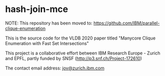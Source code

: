 # hash-join-mce

NOTE: This repository has been moved to: https://github.com/IBM/parallel-clique-enumeration

This is the source code for the VLDB 2020 paper titled "Manycore Clique Enumeration with Fast Set Intersections"

This project is a collaborative effort between IBM Research Europe - Zurich and EPFL, partly funded by SNSF (http://p3.snf.ch/Project-172610)

The contact email address: jov@zurich.ibm.com
